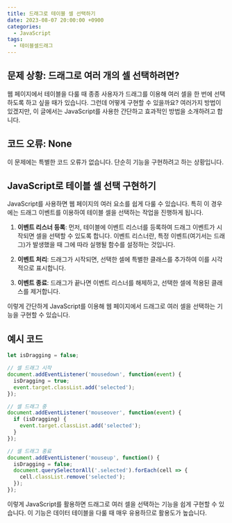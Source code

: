 ```yaml
---
title: 드래그로 테이블 셀 선택하기
date: 2023-08-07 20:00:00 +0900
categories:
  - JavaScript
tags:
  - 테이블셀드래그
---
```


## 문제 상황: 드래그로 여러 개의 셀 선택하려면?

웹 페이지에서 테이블을 다룰 때 종종 사용자가 드래그를 이용해 여러 셀을 한 번에 선택하도록 하고 싶을 때가 있습니다. 그런데 어떻게 구현할 수 있을까요? 여러가지 방법이 있겠지만, 이 글에서는 JavaScript를 사용한 간단하고 효과적인 방법을 소개하려고 합니다.

## 코드 오류: None

이 문제에는 특별한 코드 오류가 없습니다. 단순히 기능을 구현하려고 하는 상황입니다.

## JavaScript로 테이블 셀 선택 구현하기

JavaScript를 사용하면 웹 페이지의 여러 요소를 쉽게 다룰 수 있습니다. 특히 이 경우에는 드래그 이벤트를 이용하여 테이블 셀을 선택하는 작업을 진행하게 됩니다. 

1. **이벤트 리스너 등록**: 먼저, 테이블에 이벤트 리스너를 등록하여 드래그 이벤트가 시작되면 셀을 선택할 수 있도록 합니다. 이벤트 리스너란, 특정 이벤트(여기서는 드래그)가 발생했을 때 그에 따라 실행될 함수를 설정하는 것입니다.
  
2. **이벤트 처리**: 드래그가 시작되면, 선택한 셀에 특별한 클래스를 추가하여 이를 시각적으로 표시합니다.

3. **이벤트 종료**: 드래그가 끝나면 이벤트 리스너를 해제하고, 선택한 셀에 적용된 클래스를 제거합니다.

이렇게 간단하게 JavaScript를 이용해 웹 페이지에서 드래그로 여러 셀을 선택하는 기능을 구현할 수 있습니다.

## 예시 코드

```javascript
let isDragging = false;

// 셀 드래그 시작
document.addEventListener('mousedown', function(event) {
  isDragging = true;
  event.target.classList.add('selected');
});

// 셀 드래그 중
document.addEventListener('mouseover', function(event) {
  if (isDragging) {
    event.target.classList.add('selected');
  }
});

// 셀 드래그 종료
document.addEventListener('mouseup', function() {
  isDragging = false;
  document.querySelectorAll('.selected').forEach(cell => {
    cell.classList.remove('selected');
  });
});
```

이렇게 JavaScript를 활용하면 드래그로 여러 셀을 선택하는 기능을 쉽게 구현할 수 있습니다. 이 기능은 데이터 테이블을 다룰 때 매우 유용하므로 활용도가 높습니다.